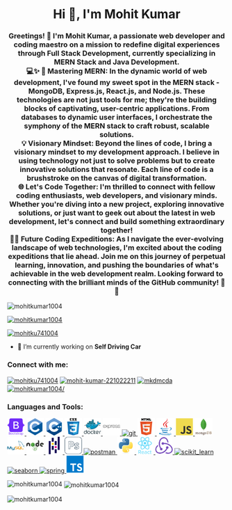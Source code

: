 <h1 align="center">Hi 👋, I'm Mohit Kumar</h1>
<h3 align="center">Greetings! 👋 I'm Mohit Kumar, a passionate web developer and coding maestro on a mission to redefine digital experiences through Full Stack Development, currently specializing in MERN Stack and Java Development. <br/>💻✨ 🚀 Mastering MERN: In the dynamic world of web development, I've found my sweet spot in the MERN stack - MongoDB, Express.js, React.js, and Node.js. These technologies are not just tools for me; they're the building blocks of captivating, user-centric applications. From databases to dynamic user interfaces, I orchestrate the symphony of the MERN stack to craft robust, scalable solutions. <br/>💡 Visionary Mindset: Beyond the lines of code, I bring a visionary mindset to my development approach. I believe in using technology not just to solve problems but to create innovative solutions that resonate. Each line of code is a brushstroke on the canvas of digital transformation. <br/>🌐 Let's Code Together: I'm thrilled to connect with fellow coding enthusiasts, web developers, and visionary minds. Whether you're diving into a new project, exploring innovative solutions, or just want to geek out about the latest in web development, let's connect and build something extraordinary together! <br/>👨‍💻 Future Coding Expeditions: As I navigate the ever-evolving landscape of web technologies, I'm excited about the coding expeditions that lie ahead. Join me on this journey of perpetual learning, innovation, and pushing the boundaries of what's achievable in the web development realm. Looking forward to connecting with the brilliant minds of the GitHub community! 🌟🌐</h3>

<p align="left"> <img src="https://komarev.com/ghpvc/?username=mohitkumar1004&label=Profile%20views&color=0e75b6&style=flat" alt="mohitkumar1004" /> </p>

<p align="left"> <a href="https://github.com/ryo-ma/github-profile-trophy"><img src="https://github-profile-trophy.vercel.app/?username=mohitkumar1004" alt="mohitkumar1004" /></a> </p>

<p align="left"> <a href="https://twitter.com/mohitku741004" target="blank"><img src="https://img.shields.io/twitter/follow/mohitku741004?logo=twitter&style=for-the-badge" alt="mohitku741004" /></a> </p>

- 🔭 I’m currently working on **Self Driving Car**

<h3 align="left">Connect with me:</h3>
<p align="left">
<a href="https://twitter.com/mohitku741004" target="blank"><img align="center" src="https://raw.githubusercontent.com/rahuldkjain/github-profile-readme-generator/master/src/images/icons/Social/twitter.svg" alt="mohitku741004" height="30" width="40" /></a>
<a href="https://linkedin.com/in/mohit-kumar-221022211" target="blank"><img align="center" src="https://raw.githubusercontent.com/rahuldkjain/github-profile-readme-generator/master/src/images/icons/Social/linked-in-alt.svg" alt="mohit-kumar-221022211" height="30" width="40" /></a>
<a href="https://www.hackerrank.com/mkdmcda" target="blank"><img align="center" src="https://raw.githubusercontent.com/rahuldkjain/github-profile-readme-generator/master/src/images/icons/Social/hackerrank.svg" alt="mkdmcda" height="30" width="40" /></a>
<a href="https://www.leetcode.com/mohitkumar1004/" target="blank"><img align="center" src="https://raw.githubusercontent.com/rahuldkjain/github-profile-readme-generator/master/src/images/icons/Social/leet-code.svg" alt="mohitkumar1004/" height="30" width="40" /></a>
</p>

<h3 align="left">Languages and Tools:</h3>
<p align="left"> <a href="https://getbootstrap.com" target="_blank" rel="noreferrer"> <img src="https://raw.githubusercontent.com/devicons/devicon/master/icons/bootstrap/bootstrap-plain-wordmark.svg" alt="bootstrap" width="40" height="40"/> </a> <a href="https://www.cprogramming.com/" target="_blank" rel="noreferrer"> <img src="https://raw.githubusercontent.com/devicons/devicon/master/icons/c/c-original.svg" alt="c" width="40" height="40"/> </a> <a href="https://www.w3schools.com/cpp/" target="_blank" rel="noreferrer"> <img src="https://raw.githubusercontent.com/devicons/devicon/master/icons/cplusplus/cplusplus-original.svg" alt="cplusplus" width="40" height="40"/> </a> <a href="https://www.w3schools.com/css/" target="_blank" rel="noreferrer"> <img src="https://raw.githubusercontent.com/devicons/devicon/master/icons/css3/css3-original-wordmark.svg" alt="css3" width="40" height="40"/> </a> <a href="https://www.docker.com/" target="_blank" rel="noreferrer"> <img src="https://raw.githubusercontent.com/devicons/devicon/master/icons/docker/docker-original-wordmark.svg" alt="docker" width="40" height="40"/> </a> <a href="https://expressjs.com" target="_blank" rel="noreferrer"> <img src="https://raw.githubusercontent.com/devicons/devicon/master/icons/express/express-original-wordmark.svg" alt="express" width="40" height="40"/> </a> <a href="https://git-scm.com/" target="_blank" rel="noreferrer"> <img src="https://www.vectorlogo.zone/logos/git-scm/git-scm-icon.svg" alt="git" width="40" height="40"/> </a> <a href="https://www.w3.org/html/" target="_blank" rel="noreferrer"> <img src="https://raw.githubusercontent.com/devicons/devicon/master/icons/html5/html5-original-wordmark.svg" alt="html5" width="40" height="40"/> </a> <a href="https://www.java.com" target="_blank" rel="noreferrer"> <img src="https://raw.githubusercontent.com/devicons/devicon/master/icons/java/java-original.svg" alt="java" width="40" height="40"/> </a> <a href="https://developer.mozilla.org/en-US/docs/Web/JavaScript" target="_blank" rel="noreferrer"> <img src="https://raw.githubusercontent.com/devicons/devicon/master/icons/javascript/javascript-original.svg" alt="javascript" width="40" height="40"/> </a> <a href="https://www.mongodb.com/" target="_blank" rel="noreferrer"> <img src="https://raw.githubusercontent.com/devicons/devicon/master/icons/mongodb/mongodb-original-wordmark.svg" alt="mongodb" width="40" height="40"/> </a> <a href="https://www.mysql.com/" target="_blank" rel="noreferrer"> <img src="https://raw.githubusercontent.com/devicons/devicon/master/icons/mysql/mysql-original-wordmark.svg" alt="mysql" width="40" height="40"/> </a> <a href="https://nodejs.org" target="_blank" rel="noreferrer"> <img src="https://raw.githubusercontent.com/devicons/devicon/master/icons/nodejs/nodejs-original-wordmark.svg" alt="nodejs" width="40" height="40"/> </a> <a href="https://pandas.pydata.org/" target="_blank" rel="noreferrer"> <img src="https://raw.githubusercontent.com/devicons/devicon/2ae2a900d2f041da66e950e4d48052658d850630/icons/pandas/pandas-original.svg" alt="pandas" width="40" height="40"/> </a> <a href="https://www.photoshop.com/en" target="_blank" rel="noreferrer"> <img src="https://raw.githubusercontent.com/devicons/devicon/master/icons/photoshop/photoshop-line.svg" alt="photoshop" width="40" height="40"/> </a> <a href="https://postman.com" target="_blank" rel="noreferrer"> <img src="https://www.vectorlogo.zone/logos/getpostman/getpostman-icon.svg" alt="postman" width="40" height="40"/> </a> <a href="https://www.python.org" target="_blank" rel="noreferrer"> <img src="https://raw.githubusercontent.com/devicons/devicon/master/icons/python/python-original.svg" alt="python" width="40" height="40"/> </a> <a href="https://reactjs.org/" target="_blank" rel="noreferrer"> <img src="https://raw.githubusercontent.com/devicons/devicon/master/icons/react/react-original-wordmark.svg" alt="react" width="40" height="40"/> </a> <a href="https://redux.js.org" target="_blank" rel="noreferrer"> <img src="https://raw.githubusercontent.com/devicons/devicon/master/icons/redux/redux-original.svg" alt="redux" width="40" height="40"/> </a> <a href="https://scikit-learn.org/" target="_blank" rel="noreferrer"> <img src="https://upload.wikimedia.org/wikipedia/commons/0/05/Scikit_learn_logo_small.svg" alt="scikit_learn" width="40" height="40"/> </a> <a href="https://seaborn.pydata.org/" target="_blank" rel="noreferrer"> <img src="https://seaborn.pydata.org/_images/logo-mark-lightbg.svg" alt="seaborn" width="40" height="40"/> </a> <a href="https://spring.io/" target="_blank" rel="noreferrer"> <img src="https://www.vectorlogo.zone/logos/springio/springio-icon.svg" alt="spring" width="40" height="40"/> </a> <a href="https://www.typescriptlang.org/" target="_blank" rel="noreferrer"> <img src="https://raw.githubusercontent.com/devicons/devicon/master/icons/typescript/typescript-original.svg" alt="typescript" width="40" height="40"/> </a> </p>

<p><img align="left" src="https://github-readme-stats.vercel.app/api/top-langs?username=mohitkumar1004&show_icons=true&locale=en&layout=compact" alt="mohitkumar1004" /></p>

<p>&nbsp;<img align="center" src="https://github-readme-stats.vercel.app/api?username=mohitkumar1004&show_icons=true&locale=en" alt="mohitkumar1004" /></p>

<p><img align="center" src="https://github-readme-streak-stats.herokuapp.com/?user=mohitkumar1004&" alt="mohitkumar1004" /></p>
